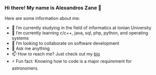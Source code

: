 ### Hi there! My name is Alexandros Zane 👋

Here are some information about me:

- 🔭 I’m currently studying in the field of informatics at Ionian University
- 🌱 I’m currently learning c/c++, java, sql, php, python, and operating systems
- 👯 I’m looking to collaborate on software development
- 💬 Ask me anything
- 📫 How to reach me? Just check out my [bio](https://p16z.github.io/CV/)
- ⚡ Fun fact: Knowing how to code is a major requirement for astronomers.
